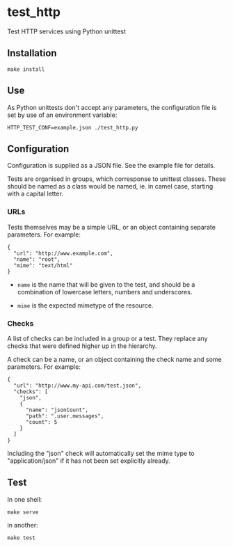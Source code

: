 # test_http

Test HTTP services using Python unittest


## Installation

    make install


## Use

As Python unittests don't accept any parameters, the configuration file is set by use of an environment variable:

    HTTP_TEST_CONF=example.json ./test_http.py


## Configuration

Configuration is supplied as a JSON file. See the example file for details.

Tests are organised in groups, which corresponse to unittest classes. These should be named as a class would be named, ie. in camel case, starting with a capital letter.


### URLs

Tests themselves may be a simple URL, or an object containing separate parameters. For example:

    {
      "url": "http://www.example.com",
      "name": "root",
      "mime": "text/html"
    }

-    `name` is the name that will be given to the test, and should be a combination of lowercase letters, numbers and underscores.

-    `mime` is the expected mimetype of the resource.


### Checks

A list of checks can be included in a group or a test. They replace any checks that were defined higher up in the hierarchy.

A check can be a name, or an object containing the check name and some parameters. For example:

    {
      "url": "http://www.my-api.com/test.json",
      "checks": [
        "json",
        {
          "name": "jsonCount",
          "path": ".user.messages",
          "count": 5
        }
      ]
    }

Including the "json" check will automatically set the mime type to "application/json" if it has not been set explicitly already.


## Test

In one shell:

    make serve
    
in another:

    make test
